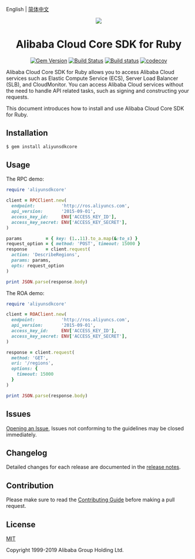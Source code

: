 English | [简体中文](./README-CN.md)


<p align="center">
<a href=" https://www.alibabacloud.com"><img src="https://aliyunsdk-pages.alicdn.com/icons/AlibabaCloud.svg"></a>
</p>

<h1 align="center">Alibaba Cloud Core SDK for Ruby</h1>

<p align="center">
<a href="https://badge.fury.io/rb/aliyunsdkcore"><img src="https://badge.fury.io/rb/aliyunsdkcore.svg" alt="Gem Version"></a>
<a href="https://travis-ci.org/aliyun/openapi-core-ruby-sdk"><img src="https://travis-ci.org/aliyun/openapi-core-ruby-sdk.svg?branch=master" alt="Build Status"></a>
<a href="https://ci.appveyor.com/project/aliyun/openapi-core-ruby-sdk/branch/master"><img src="https://ci.appveyor.com/api/projects/status/uyepkk5bjbynofvu/branch/master?svg=true" alt="Build status"></a>
<a href="https://codecov.io/gh/aliyun/openapi-core-ruby-sdk"><img src="https://codecov.io/gh/aliyun/openapi-core-ruby-sdk/branch/master/graph/badge.svg" alt="codecov"></a>
</p>


Alibaba Cloud Core SDK for Ruby allows you to access Alibaba Cloud services such as Elastic Compute Service (ECS), Server Load Balancer (SLB), and CloudMonitor. You can access Alibaba Cloud services without the need to handle API related tasks, such as signing and constructing your requests.

This document introduces how to install and use Alibaba Cloud Core SDK for Ruby.

## Installation

```sh
$ gem install aliyunsdkcore
```

## Usage

The RPC demo:

```ruby
require 'aliyunsdkcore'

client = RPCClient.new(
  endpoint:          'http://ros.aliyuncs.com',
  api_version:       '2015-09-01',
  access_key_id:     ENV['ACCESS_KEY_ID'],
  access_key_secret: ENV['ACCESS_KEY_SECRET'],
)

params         = { key: (1..11).to_a.map(&:to_s) }
request_option = { method: 'POST', timeout: 15000 }
response       = client.request(
  action: 'DescribeRegions',
  params: params,
  opts: request_option
)

print JSON.parse(response.body)
```


The ROA demo:

```ruby
require 'aliyunsdkcore'

client = ROAClient.new(
  endpoint:          'http://ros.aliyuncs.com',
  api_version:       '2015-09-01',
  access_key_id:     ENV['ACCESS_KEY_ID'],
  access_key_secret: ENV['ACCESS_KEY_SECRET'],
)

response = client.request(
  method: 'GET',
  uri: '/regions',
  options: {
    timeout: 15000
  }
)

print JSON.parse(response.body)
```


## Issues
[Opening an Issue](https://github.com/aliyun/openapi-core-ruby-sdk/issues/new/choose), Issues not conforming to the guidelines may be closed immediately.


## Changelog
Detailed changes for each release are documented in the [release notes](CHANGELOG.md).


## Contribution
Please make sure to read the [Contributing Guide](CONTRIBUTING.md) before making a pull request.


## License
[MIT](LICENSE.md)

Copyright 1999-2019 Alibaba Group Holding Ltd.
